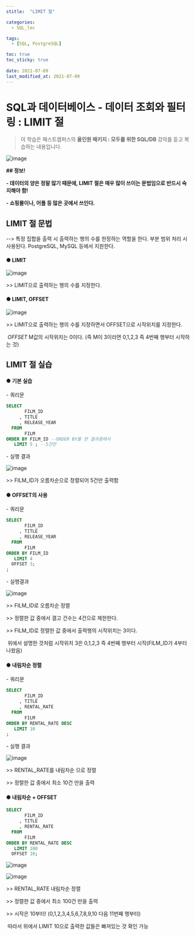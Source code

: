 ```yaml
---
stitle:  "LIMIT 절"

categories:
  - SQL_lec

tags:
  - [SQL, PostgreSQL]

toc: true
toc_sticky: true
 
date: 2021-07-09
last_modified_at: 2021-07-09
---
```


# SQL과 데이터베이스 - 데이터 조회와 필터링 : LIMIT 절

> 이 학습은 패스트캠퍼스의 **올인원 패키지 : 모두를 위한 SQL/DB** 강의를 듣고 복습하는 내용입니다.

![image](https://user-images.githubusercontent.com/80219821/125085526-a2f54080-e105-11eb-917a-165ec9a9d115.png)

**## 정보!**

**- 데이터의 양은 정말 많기 때문에, LIMIT 절은 매우 많이 쓰이는 문법임으로 반드시 숙지해야 함!**

**- 쇼핑몰이나, 어플 등 많은 곳에서 쓰인다.**



## LIMIT 절 문법

--> 특정 집합을 출력 시 출력하는 행의 수를 한정하는 역할을 한다. 부분 범위 처리 시 사용된다. PostgreSQL, MySQL 등에서 지원한다.



#### ● LIMIT

![image](https://user-images.githubusercontent.com/80219821/125085536-a5f03100-e105-11eb-81f3-3c3690124274.png)

\>> LIMIT으로 출력하는 행의 수를 지정한다.

#### ● LIMIT, OFFSET

![image](https://user-images.githubusercontent.com/80219821/125085543-a8eb2180-e105-11eb-8a5a-3bd084aba7f8.png)

\>> LIMIT으로 출력하는 행의 수를 지정하면서 OFFSET으로 시작위치를 지정한다.

​      *OFFSET*  M값의 시작위치는 0이다. (즉 M이 3이라면 0,1,2,3 즉 4번째 행부터 시작하는 것)

## LIMIT 절 실습



#### ● 기본 실습



\- 쿼리문

```sql
SELECT
	   FILM_ID
	 , TITLE
	 , RELEASE_YEAR
  FROM
	   FILM
ORDER BY FILM_ID --ORDER BY를 한 결과중에서 
   LIMIT 5 ; --5건만 
```

\- 실행 결과

![image](https://user-images.githubusercontent.com/80219821/125085591-b7393d80-e105-11eb-848e-307ba6f73173.png)



\>> FILM_ID가 오름차순으로 정렬되어 5건만 출력함



#### ● OFFSET의 사용



\- 쿼리문

```sql
SELECT
       FILM_ID
     , TITLE
     , RELEASE_YEAR
  FROM
       FILM
ORDER BY FILM_ID
   LIMIT 4
  OFFSET 3;
;
```

\- 실행결과

![image](https://user-images.githubusercontent.com/80219821/125085609-bc968800-e105-11eb-8afc-5cd8137f2478.png)



\>> FILM_ID로 오름차순 정렬

\>> 정렬한 값 중에서 결고 건수는 4건으로 제한한다.

\>> FILM_ID로 정렬한 값 중에서 출력행의 시작위치는 3이다.

​     위에서 설명한 것처럼 시작위치 3은 0,1,2,3 즉 4번째 행부터 시작(FILM_ID가 4부터 나왔음)



#### ● 내림차순 정렬



\- 쿼리문

```sql
SELECT
       FILM_ID
     , TITLE
     , RENTAL_RATE
  FROM
       FILM
ORDER BY RENTAL_RATE DESC
   LIMIT 10
;
```

\- 실행 결과

![image](https://user-images.githubusercontent.com/80219821/125085617-bef8e200-e105-11eb-9c2a-f9445ea7792b.png)



\>> RENTAL_RATE를 내림차순 으로 정렬

\>> 정렬한 값 중에서 최소 10건 만을 출력



#### ● 내림차순 + OFFSET

```sql
SELECT
       FILM_ID
     , TITLE
     , RENTAL_RATE
  FROM
       FILM
ORDER BY RENTAL_RATE DESC
   LIMIT 100
  OFFSET 10;
```

![image](https://user-images.githubusercontent.com/80219821/125085627-c0c2a580-e105-11eb-8393-ecd7d24a5471.png)



![image](https://user-images.githubusercontent.com/80219821/125085822-f49dcb00-e105-11eb-8c23-13628b652ec5.png)



\>> RENTAL_RATE 내림차순 정렬

\>> 정렬한 값 중에서 최소 100건 만을 출력

\>> 시작은 10부터! (0,1,2,3,4,5,6,7,8,9,10 다음 11번째 행부터)

​      따라서 위에서 LIMIT 10으로 출력한 값들은 빠져있는 것 확인 가능